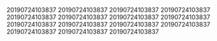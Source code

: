 20190724103837
20190724103837
20190724103837
20190724103837
20190724103837
20190724103837
20190724103837
20190724103837
20190724103837
20190724103837
20190724103837
20190724103837
20190724103837
20190724103837
20190724103837
